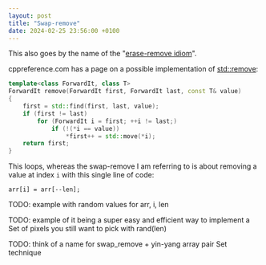 ```yaml
---
layout: post
title: "Swap-remove"
date: 2024-02-25 23:56:00 +0100
---
```


This also goes by the name of the "[erase-remove idiom](https://en.wikipedia.org/wiki/Erase%E2%80%93remove_idiom)".

cppreference.com has a page on a possible implementation of [std::remove](https://en.cppreference.com/w/cpp/algorithm/remove#Possible_implementation):

```c++
template<class ForwardIt, class T>
ForwardIt remove(ForwardIt first, ForwardIt last, const T& value)
{
    first = std::find(first, last, value);
    if (first != last)
        for (ForwardIt i = first; ++i != last;)
            if (!(*i == value))
                *first++ = std::move(*i);
    return first;
}
```

This loops, whereas the swap-remove I am referring to is about removing a value at index `i` with this single line of code:

```
arr[i] = arr[--len];
```

TODO: example with random values for arr, i, len

TODO: example of it being a super easy and efficient way to implement a Set of pixels you still want to pick with rand(len)

TODO: think of a name for swap_remove + yin-yang array pair Set technique
